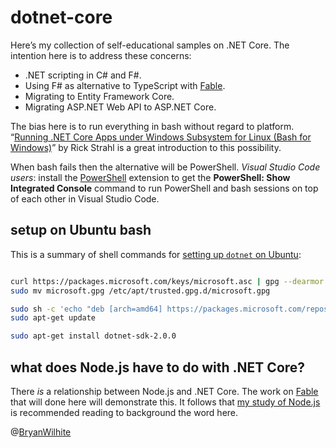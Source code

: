 # dotnet-core

Here’s my collection of self-educational samples on .NET Core. The intention here is to address these concerns:

* .NET scripting in C# and F#.
* Using F# as alternative to TypeScript with [Fable](http://fable.io/).
* Migrating to Entity Framework Core.
* Migrating ASP.NET Web API to ASP.NET Core.

The bias here is to run everything in bash without regard to platform. “[Running .NET Core Apps under Windows Subsystem for Linux (Bash for Windows)](https://weblog.west-wind.com/posts/2017/Apr/13/Running-NET-Core-Apps-under-Windows-Subsystem-for-Linux-Bash-for-Windows)” by Rick Strahl is a great introduction to this possibility.

When bash fails then the alternative will be PowerShell. _Visual Studio Code users_: install the [PowerShell](https://marketplace.visualstudio.com/items?itemName=ms-vscode.PowerShell) extension to get the **PowerShell: Show Integrated Console** command to run PowerShell and bash sessions on top of each other in Visual Studio Code.

## setup on Ubuntu bash

This is a summary of shell commands for [setting up `dotnet` on Ubuntu](https://www.microsoft.com/net/core#linuxubuntu):

```bash

curl https://packages.microsoft.com/keys/microsoft.asc | gpg --dearmor > microsoft.gpg
sudo mv microsoft.gpg /etc/apt/trusted.gpg.d/microsoft.gpg

sudo sh -c 'echo "deb [arch=amd64] https://packages.microsoft.com/repos/microsoft-ubuntu-xenial-prod xenial main" > /etc/apt/sources.list.d/dotnetdev.list'
sudo apt-get update

sudo apt-get install dotnet-sdk-2.0.0

```

## what does Node.js have to do with .NET Core?

There _is_ a relationship between Node.js and .NET Core. The work on [Fable](http://fable.io/) that will done here will demonstrate this. It follows that [my study of Node.js](https://github.com/BryanWilhite/nodejs) is recommended reading to background the word here.

@[BryanWilhite](https://twitter.com/bryanwilhite)

